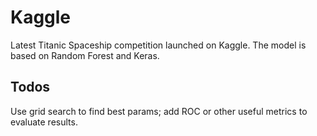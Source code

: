 # Kaggle
Latest Titanic Spaceship competition launched on Kaggle. The model is based on Random Forest and Keras.
## Todos
Use grid search to find best params; add ROC or other useful metrics to evaluate results.
